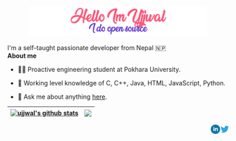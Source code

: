 <p align="center"><a href="https://ujjwaldhakal.com.np"><img width="80%" alt="Hello, I'm Ujjwal. I do open source!" src="./assets/gh-readme-header.png" /></a></p>


I'm a self-taught passionate developer from Nepal 🇳🇵
<br/>
**About me**

- 🧑‍🎓 Proactive engineering student at Pokhara University.

- 💼 Working level knowledge of C, C++, Java, HTML, JavaScript, Python.

- 💬 Ask me about anything [here](https://github.com/ujjwalnp/ujjwalnp/issues).




| <a href="https://github.com/ujjwalnp/"><img align="center" src="https://github-readme-stats.vercel.app/api?username=ujjwalnp&show_icons=true&include_all_commits=true&theme=tokyonight&hide_border=true" alt="ujjwal's github stats" /></a> | <a href="https://github.com/ujjwalnp/"><img align="center" src="https://github-readme-stats.vercel.app/api/top-langs/?username=ujjwalnp&layout=compact&theme=tokyonight&hide_border=true" /></a> |
| ------------- | ------------- |



<a href="https://twitter.com/ujjwal_np">
  <img align="right" alt="Ujjwal | Twitter" width="21px" src="./assets/twitter.svg" />
</a>
<a href="https://www.linkedin.com/in/ujjwalnp/">
  <img align="right" alt="Ujjwal | Linkedin" width="21px" src="./assets/linkedin.svg" />
</a>